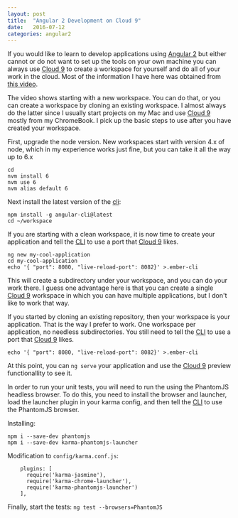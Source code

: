 ```yaml
---
layout: post
title:  "Angular 2 Development on Cloud 9"
date:   2016-07-12
categories: angular2
---
```


If you would like to learn to develop applications using [Angular 2][angular2] but either cannot
or do not want to set up the tools on your own machine you can always use [Cloud 9][c9] to
create a workspace for yourself and do all of your work in the cloud. Most of the
information I have here was obtained from [this video][moreinfo].

The video shows starting with a new workspace. You can do that, or you can create a workspace
by cloning an existing workspace. I almost always do the latter since I usually start projects
on my Mac and use [Cloud 9][c9] mostly from my ChromeBook. I pick up the basic steps to use
after you have created your workspace.

First, upgrade the node version. New workspaces start with version 4.x of node, which
in my experience works just fine, but you can take it all the way up to 6.x


```
cd 
nvm install 6
nvm use 6
nvm alias default 6
```

Next install the latest version of the [cli][cli]:

```
npm install -g angular-cli@latest
cd ~/workspace
```

If you are starting with a clean workspace, it is now time to create your application and
tell the [CLI][cli] to use a port that [Cloud 9][c9] likes.

```
ng new my-cool-application
cd my-cool-application
echo '{ "port": 8080, "live-reload-port": 8082}' >.ember-cli
```

This will create a subdirectory under your workspace, and you can do your work there.
I guess one advantage here is that you can create a single [Cloud 9][c9] workspace in which
you can have multiple applications, but I don't like to work that way.

If you started by cloning an existing repository, then your workspace is your application.
That is the way I prefer to work. One workspace per application, no needless subdirectories.
You still need to tell the [CLI][cli] to use a port that [Cloud 9][c9] likes.

```
echo '{ "port": 8080, "live-reload-port": 8082}' >.ember-cli
```

At this point, you can ```ng serve``` your application and use the [Cloud 9][c9] preview
functionallity to see it.

In order to run your unit tests, you will need to run the using the PhantomJS headless browser.
To do this, you need to install the browser and launcher, load the launcher plugin in your karma config,
and then tell the [CLI][cli] to use the PhantomJS browser.

Installing:

```
npm i --save-dev phantomjs
npm i --save-dev karma-phantomjs-launcher
```

Modification to ```config/karma.conf.js```:

```
    plugins: [
      require('karma-jasmine'),
      require('karma-chrome-launcher'),
      require('karma-phantomjs-launcher')
    ],
```

Finally, start the tests: ```ng test --browsers=PhantomJS```

[angular2]: https://angular.io
[cli]: https://cli.angular.io
[c9]: https://c9.io
[moreinfo]: http://blog.oasisdigital.com/2016/angular-2-cli-2-minutes-cloud-9/